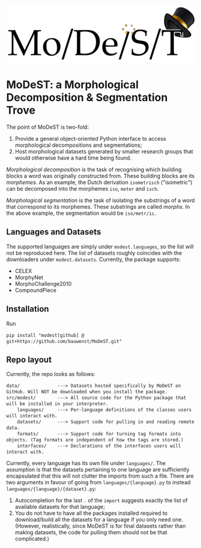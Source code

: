 <img src="doc/logo.png">

# MoDeST: a Morphological Decomposition &amp; Segmentation Trove
The point of MoDeST is two-fold:
1. Provide a general object-oriented Python interface to access morphological decompositions and segmentations;
2. Host morphological datasets generated by smaller research groups that would otherwise have a hard time being found.

*Morphological decomposition* is the task of recognising which building blocks a word was originally constructed from. These building blocks are its *morphemes*.
As an example, the Dutch derivation `isometrisch` ("isometric") can be decomposed into the morphemes `iso`, `meter` and `isch`.

*Morphological segmentation* is the task of isolating the substrings of a word that correspond to its morphemes. These substrings are called *morphs*.
In the above example, the segmentation would be `iso/metr/ic`.

## Languages and Datasets
The supported languages are simply under `modest.languages`, so the list will not be reproduced here.
The list of datasets roughly coincides with the downloaders under `modest.datasets`. Currently, the package supports:
- CELEX
- MorphyNet
- MorphoChallenge2010
- CompoundPiece

## Installation
Run
```shell
pip install "modest[github] @ git+https://github.com/bauwenst/MoDeST.git"
```

## Repo layout
Currently, the repo looks as follows:
```
data/              ---> Datasets hosted specifically by MoDeST on GitHub. Will NOT be downloaded when you install the package.
src/modest/        ---> All source code for the Python package that will be installed in your interpreter.
    languages/     ---> Per-language definitions of the classes users will interact with.
    datasets/      ---> Support code for pulling in and reading remote data.
    formats/       ---> Support code for turning tag formats into objects. (Tag formats are independent of how the tags are stored.)
    interfaces/    ---> Declarations of the interfaces users will interact with.
```

Currently, every language has its own file under `languages/`. The assumption is that the datasets pertaining to one language 
are sufficiently encapsulated that this will not clutter the imports from such a file. There are two arguments in favour of
going from `languages/{language}.py` to instead `languages/{language}/{dataset}.py`: 
1. Autocompletion for the last `.` of the `import` suggests exactly the list of available datasets for that language;
2. You do not have to have all the packages installed required to download/build all the datasets for a language if you 
   only need one. (However, realistically, since MoDeST is for final datasets rather than making datasets, the code for pulling
   them should not be that complicated.)
